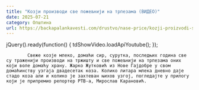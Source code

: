 ```yaml
---
title: "Козји производи све пожељнији на трпезама (ВИДЕО)"
date: 2025-07-21
category: Општина
url: https://backapalankavesti.com/drustvo/nase-price/kozji-proizvodi-sve-pozeljniji-na-trpezama-video/
---
```


jQuery().ready(function() {
                            tdShowVideo.loadApiYoutube(); 
                        });
                        
                    
            Свеже козје млеко, домаћи сир, сурутка, последњих година све су траженији производи на тржишту и све пожељнији на трпезама оних који воле домаћу храну. Жарко Жутковић из Нове Гајдобре у свом домаћинству узгаја двадесетак коза. Колико литара млека дневно даје стадо коза али и колико је захтеван њихов узгој, погледајте у прилогу који је припремио репортер РТВ-а, Мирослав Карановић.
